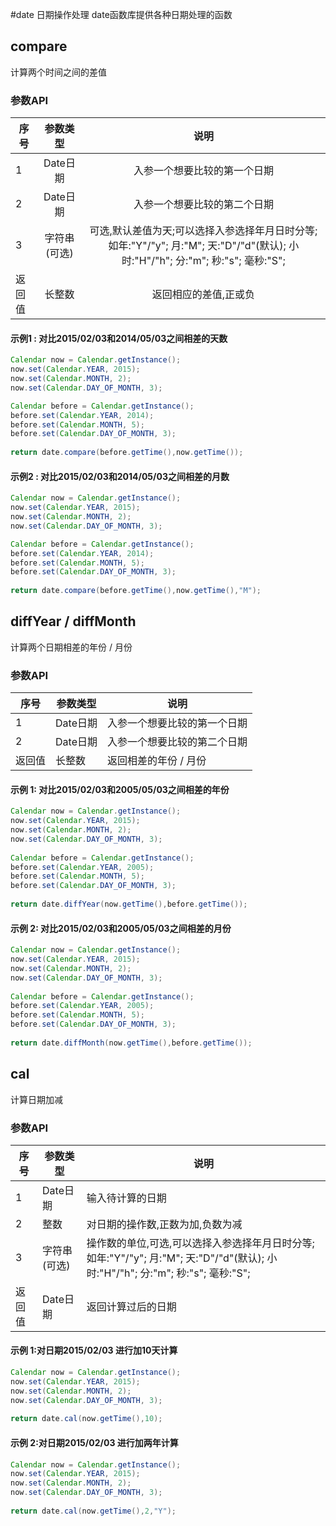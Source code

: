 #date 日期操作处理
date函数库提供各种日期处理的函数

## compare
计算两个时间之间的差值
### 参数API
| 序号   	|  参数类型  	|                 说明                 	|
|--------	|:----------:	|:------------------------------------:	|
|    1   	| Date日期 	| 入参一个想要比较的第一个日期 	|
| 2 	|    Date日期    	|             入参一个想要比较的第二个日期             	|
| 3 	|    字符串(可选)    	|             可选,默认差值为天;可以选择入参选择年月日时分等;如年:"Y"/"y";  月:"M";  天:"D"/"d"(默认); 小时:"H"/"h"; 分:"m"; 秒:"s"; 毫秒:"S";             	|
| 返回值 	|    长整数    	|             返回相应的差值,正或负             	|

#### 示例1 : 对比2015/02/03和2014/05/03之间相差的天数
```java
Calendar now = Calendar.getInstance();
now.set(Calendar.YEAR, 2015);
now.set(Calendar.MONTH, 2);
now.set(Calendar.DAY_OF_MONTH, 3);

Calendar before = Calendar.getInstance();
before.set(Calendar.YEAR, 2014);
before.set(Calendar.MONTH, 5);
before.set(Calendar.DAY_OF_MONTH, 3);
		
return date.compare(before.getTime(),now.getTime());
```
#### 示例2 : 对比2015/02/03和2014/05/03之间相差的月数
```java
Calendar now = Calendar.getInstance();
now.set(Calendar.YEAR, 2015);
now.set(Calendar.MONTH, 2);
now.set(Calendar.DAY_OF_MONTH, 3);

Calendar before = Calendar.getInstance();
before.set(Calendar.YEAR, 2014);
before.set(Calendar.MONTH, 5);
before.set(Calendar.DAY_OF_MONTH, 3);
		
return date.compare(before.getTime(),now.getTime(),"M");
```

## diffYear / diffMonth
计算两个日期相差的年份 / 月份
### 参数API
| 序号   | 参数类型 | 说明                         |
|--------|----------|------------------------------|
| 1      | Date日期 | 入参一个想要比较的第一个日期 |
| 2      | Date日期 | 入参一个想要比较的第二个日期 |
| 返回值 | 长整数   | 返回相差的年份 / 月份               |

#### 示例 1: 对比2015/02/03和2005/05/03之间相差的年份
```java
Calendar now = Calendar.getInstance();
now.set(Calendar.YEAR, 2015);
now.set(Calendar.MONTH, 2);
now.set(Calendar.DAY_OF_MONTH, 3);
	
Calendar before = Calendar.getInstance();
before.set(Calendar.YEAR, 2005);
before.set(Calendar.MONTH, 5);
before.set(Calendar.DAY_OF_MONTH, 3);
		
return date.diffYear(now.getTime(),before.getTime());
```
#### 示例 2: 对比2015/02/03和2005/05/03之间相差的月份
```java
Calendar now = Calendar.getInstance();
now.set(Calendar.YEAR, 2015);
now.set(Calendar.MONTH, 2);
now.set(Calendar.DAY_OF_MONTH, 3);
		
Calendar before = Calendar.getInstance();
before.set(Calendar.YEAR, 2005);
before.set(Calendar.MONTH, 5);
before.set(Calendar.DAY_OF_MONTH, 3);
		
return date.diffMonth(now.getTime(),before.getTime());
```

## cal
计算日期加减
### 参数API
| 序号   | 参数类型     | 说明                                                                                                                           |
|--------|--------------|--------------------------------------------------------------------------------------------------------------------------------|
| 1      | Date日期     | 输入待计算的日期                                                                                                               |
| 2      | 整数         | 对日期的操作数,正数为加,负数为减                                                                                               |
| 3      | 字符串(可选) | 操作数的单位,可选,可以选择入参选择年月日时分等;如年:"Y"/"y"; 月:"M"; 天:"D"/"d"(默认); 小时:"H"/"h"; 分:"m"; 秒:"s"; 毫秒:"S"; |
| 返回值 | Date日期         | 返回计算过后的日期                                                                                                             |
#### 示例 1:对日期2015/02/03 进行加10天计算
```java
Calendar now = Calendar.getInstance();
now.set(Calendar.YEAR, 2015);
now.set(Calendar.MONTH, 2);
now.set(Calendar.DAY_OF_MONTH, 3);
		
return date.cal(now.getTime(),10);
```
#### 示例 2:对日期2015/02/03 进行加两年计算
```java
Calendar now = Calendar.getInstance();
now.set(Calendar.YEAR, 2015);
now.set(Calendar.MONTH, 2);
now.set(Calendar.DAY_OF_MONTH, 3);
		
return date.cal(now.getTime(),2,"Y");
```